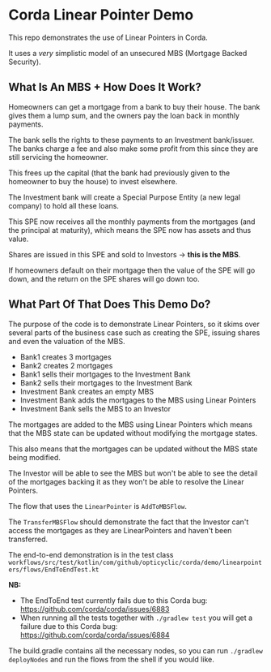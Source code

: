 # Corda Linear Pointer Demo

This repo demonstrates the use of Linear Pointers in Corda.

It uses a _very_ simplistic model of an unsecured MBS (Mortgage Backed Security).

## What Is An MBS + How Does It Work?

Homeowners can get a mortgage from a bank to buy their house. The bank gives them a lump sum, and the owners pay the loan back in monthly payments.

The bank sells the rights to these payments to an Investment bank/issuer.
The banks charge a fee and also make some profit from this since they are still servicing the homeowner.

This frees up the capital (that the bank had previously given to the homeowner to buy the house) to invest elsewhere.

The Investment bank will create a Special Purpose Entity (a new legal company) to hold all these loans.

This SPE now receives all the monthly payments from the mortgages (and the principal at maturity), which means the SPE now has assets and thus value.

Shares are issued in this SPE and sold to Investors -> **this is the MBS**.

If homeowners default on their mortgage then the value of the SPE will go down, and the return on the SPE shares will go down too.

## What Part Of That Does This Demo Do?

The purpose of the code is to demonstrate Linear Pointers, so it skims over several parts of the business case such as creating the SPE, issuing shares and even the valuation of the MBS.

* Bank1 creates 3 mortgages
* Bank2 creates 2 mortgages
* Bank1 sells their mortgages to the Investment Bank
* Bank2 sells their mortgages to the Investment Bank
* Investment Bank creates an empty MBS
* Investment Bank adds the mortgages to the MBS using Linear Pointers
* Investment Bank sells the MBS to an Investor

The mortgages are added to the MBS using Linear Pointers which means that the MBS state can be updated without modifying
the mortgage states.

This also means that the mortgages can be updated without the MBS state being modified.

The Investor will be able to see the MBS but won't be able to see the detail of the mortgages backing it as they won't
be able to resolve the Linear Pointers.

The flow that uses the `LinearPointer` is `AddToMBSFlow`.

The `TransferMBSFlow` should demonstrate the fact that the Investor can't access the mortgages as they are
LinearPointers and haven't been transferred.

The end-to-end demonstration is in the test
class `workflows/src/test/kotlin/com/github/opticyclic/corda/demo/linearpointers/flows/EndToEndTest.kt`

**NB:**

- The EndToEnd test currently fails due to this Corda bug: https://github.com/corda/corda/issues/6883
- When running all the tests together with `./gradlew test` you will get a failure due to this Corda
  bug: https://github.com/corda/corda/issues/6884

The build.gradle contains all the necessary nodes, so you can run `./gradlew deployNodes` and run the flows from the
shell if you would like.
